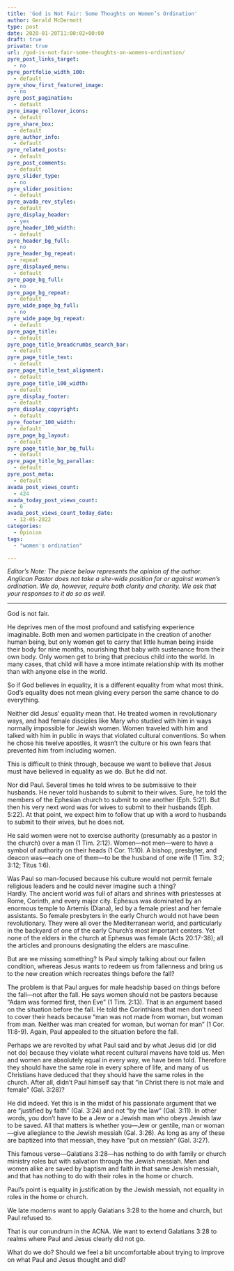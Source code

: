 ```yaml
---
title: 'God is Not Fair: Some Thoughts on Women’s Ordination'
author: Gerald McDermott
type: post
date: 2020-01-20T11:00:02+00:00
draft: true
private: true
url: /god-is-not-fair-some-thoughts-on-womens-ordination/
pyre_post_links_target:
  - no
pyre_portfolio_width_100:
  - default
pyre_show_first_featured_image:
  - no
pyre_post_pagination:
  - default
pyre_image_rollover_icons:
  - default
pyre_share_box:
  - default
pyre_author_info:
  - default
pyre_related_posts:
  - default
pyre_post_comments:
  - default
pyre_slider_type:
  - no
pyre_slider_position:
  - default
pyre_avada_rev_styles:
  - default
pyre_display_header:
  - yes
pyre_header_100_width:
  - default
pyre_header_bg_full:
  - no
pyre_header_bg_repeat:
  - repeat
pyre_displayed_menu:
  - default
pyre_page_bg_full:
  - no
pyre_page_bg_repeat:
  - default
pyre_wide_page_bg_full:
  - no
pyre_wide_page_bg_repeat:
  - default
pyre_page_title:
  - default
pyre_page_title_breadcrumbs_search_bar:
  - default
pyre_page_title_text:
  - default
pyre_page_title_text_alignment:
  - default
pyre_page_title_100_width:
  - default
pyre_display_footer:
  - default
pyre_display_copyright:
  - default
pyre_footer_100_width:
  - default
pyre_page_bg_layout:
  - default
pyre_page_title_bar_bg_full:
  - default
pyre_page_title_bg_parallax:
  - default
pyre_post_meta:
  - default
avada_post_views_count:
  - 424
avada_today_post_views_count:
  - 6
avada_post_views_count_today_date:
  - 12-05-2022
categories:
  - Opinion
tags:
  - "women's ordination"

---
```

_Editor’s Note: The piece below represents the opinion of the author. Anglican Pastor does not take a site-wide position for or against women’s ordination. We do, however, require both clarity and charity. We ask that your responses to it do so as well._

* * *

God is not fair.

He deprives men of the most profound and satisfying experience imaginable. Both men and women participate in the creation of another human being, but only women get to carry that little human being inside their body for nine months, nourishing that baby with sustenance from their own body. Only women get to bring that precious child into the world. In many cases, that child will have a more intimate relationship with its mother than with anyone else in the world.

So if God believes in equality, it is a different equality from what most think. God’s equality does not mean giving every person the same chance to do everything.

Neither did Jesus’ equality mean that. He treated women in revolutionary ways, and had female disciples like Mary who studied with him in ways normally impossible for Jewish women. Women traveled with him and talked with him in public in ways that violated cultural conventions. So when he chose his twelve apostles, it wasn’t the culture or his own fears that prevented him from including women.

This is difficult to think through, because we want to believe that Jesus must have believed in equality as we do. But he did not.

Nor did Paul. Several times he told wives to be submissive to their husbands. He never told husbands to submit to their wives. Sure, he told the members of the Ephesian church to submit to one another (Eph. 5:21). But then his very next word was for wives to submit to their husbands (Eph. 5:22). At that point, we expect him to follow that up with a word to husbands to submit to their wives, but he does not.

He said women were not to exercise authority (presumably as a pastor in the church) over a man (1 Tim. 2:12). Women—not men—were to have a symbol of authority on their heads (1 Cor. 11:10). A bishop, presbyter, and deacon was—each one of them—to be the husband of one wife (1 Tim. 3:2; 3:12; Titus 1:6).

Was Paul so man-focused because his culture would not permit female religious leaders and he could never imagine such a thing?  
Hardly. The ancient world was full of altars and shrines with priestesses at Rome, Corinth, and every major city. Ephesus was dominated by an enormous temple to Artemis (Diana), led by a female priest and her female assistants. So female presbyters in the early Church would not have been revolutionary. They were all over the Mediterranean world, and particularly in the backyard of one of the early Church’s most important centers. Yet none of the elders in the church at Ephesus was female (Acts 20:17-38); all the articles and pronouns designating the elders are masculine.

But are we missing something? Is Paul simply talking about our fallen condition, whereas Jesus wants to redeem us from fallenness and bring us to the new creation which recreates things before the fall?

The problem is that Paul argues for male headship based on things before the fall—not after the fall. He says women should not be pastors because “Adam was formed first, then Eve” (1 Tim. 2:13). That is an argument based on the situation before the fall. He told the Corinthians that men don’t need to cover their heads because “man was not made from woman, but woman from man. Neither was man created for woman, but woman for man” (1 Cor. 11:8-9). Again, Paul appealed to the situation before the fall.

Perhaps we are revolted by what Paul said and by what Jesus did (or did not do) because they violate what recent cultural mavens have told us. Men and women are absolutely equal in every way, we have been told. Therefore they should have the same role in every sphere of life, and many of us Christians have deduced that they should have the same roles in the church. After all, didn’t Paul himself say that “in Christ there is not male and female” (Gal. 3:28)?

He did indeed. Yet this is in the midst of his passionate argument that we are “justified by faith” (Gal. 3:24) and not “by the law” (Gal. 3:11). In other words, you don’t have to be a Jew or a Jewish man who obeys Jewish law to be saved. All that matters is whether you—Jew or gentile, man or woman—give allegiance to the Jewish messiah (Gal. 3:26). As long as any of these are baptized into that messiah, they have “put on messiah” (Gal. 3:27).

This famous verse—Galatians 3:28—has nothing to do with family or church ministry roles but with salvation through the Jewish messiah. Men and women alike are saved by baptism and faith in that same Jewish messiah, and that has nothing to do with their roles in the home or church.

Paul’s point is equality in justification by the Jewish messiah, not equality in roles in the home or church.

We late moderns want to apply Galatians 3:28 to the home and church, but Paul refused to.

That is our conundrum in the ACNA. We want to extend Galatians 3:28 to realms where Paul and Jesus clearly did not go.

What do we do? Should we feel a bit uncomfortable about trying to improve on what Paul and Jesus thought and did?